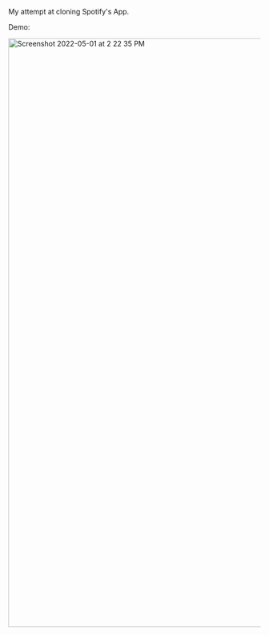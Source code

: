 My attempt at cloning Spotify's App. 

Demo:

<img width="1175" alt="Screenshot 2022-05-01 at 2 22 35 PM" src="https://user-images.githubusercontent.com/26146104/166139128-47226904-6749-4bec-93f4-9d2f96bcf729.png">
